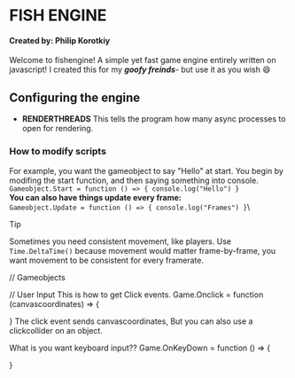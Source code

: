 # FISH ENGINE
#### Created by: Philip Korotkiy
Welcome to fishengine! A simple yet fast game engine entirely written on javascript!
I created this for my ***goofy freinds***- but use it as you wish 😄

## Configuring the engine
- **RENDERTHREADS** This tells the program how many async processes to open for rendering.

### How to modify scripts
For example, you want the gameobject to say "Hello" at start.
You begin by modifing the start function, and then saying something into console.\
`Gameobject.Start = function () => {
console.log("Hello")
}`\
**You can also have things update every frame:**\
`Gameobject.Update = function () => {
console.log("Frames")
}`\
> [!TIP]
> Sometimes you need consistent movement, like players.
> Use `Time.DeltaTime()` because movement would matter frame-by-frame, you want movement to be consistent for every framerate.


// Gameobjects


// User Input
This is how to get Click events.
Game.Onclick = function (canvascoordinates) => {

}
The click event sends canvascoordinates, But you can also use a clickcollider on an object.

What is you want keyboard input??
Game.OnKeyDown = function () => {
    
}
